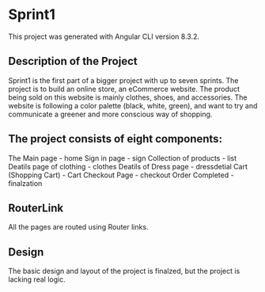 # Sprint1

This project was generated with Angular CLI version 8.3.2.

## Description of the Project

Sprint1 is the first part of a bigger project with up to seven sprints. The project is to build an online store, an eCommerce website. The product being sold on this website is mainly clothes, shoes, and accessories. The website is following a color palette (black, white, green), and want to try and communicate a greener and more conscious way of shopping.

## The project consists of eight components:

The Main page - home Sign in page - sign Collection of products - list Deatils page of clothing - clothes Deatils of Dress page - dressdetial Cart (Shopping Cart) - Cart Checkout Page - checkout Order Completed - finalzation

## RouterLink

All the pages are routed using Router links.

## Design

The basic design and layout of the project is finalzed, but the project is lacking real logic.
